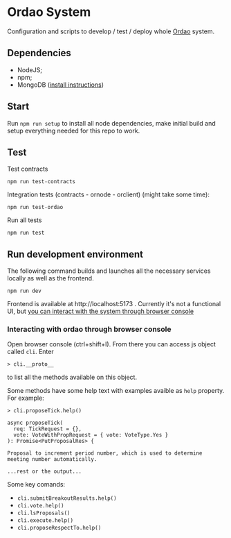 # Ordao System

Configuration and scripts to develop / test / deploy whole [Ordao](../ordao/) system.

## Dependencies
* NodeJS;
* npm;
* MongoDB ([install instructions](https://www.mongodb.com/docs/manual/administration/install-community/#std-label-install-mdb-community-edition))

## Start
Run `npm run setup` to install all node dependencies, make initial build and setup everything needed for this repo to work.

## Test
Test contracts
```
npm run test-contracts
```

Integration tests (contracts - ornode - orclient) (might take some time):
```
npm run test-ordao
```

Run all tests
```
npm run test
```

## Run development environment
The following command builds and launches all the necessary services locally as well as the frontend.
```
npm run dev
```

Frontend is available at http://localhost:5173 . Currently it's not a functional UI, but [you can interact with the system through browser console](#interacting-with-ordao-through-browser-console)

### Interacting with ordao through browser console
Open browser console (ctrl+shift+I). From there you can access js object called `cli`. Enter 
```
> cli.__proto__
```
to list all the methods available on this object.

Some methods have some help text with examples avaible as `help` property. For example:
```
> cli.proposeTick.help()

async proposeTick(
  req: TickRequest = {},
  vote: VoteWithPropRequest = { vote: VoteType.Yes }
): Promise<PutProposalRes> {

Proposal to increment period number, which is used to determine meeting number automatically.

...rest or the output...

```

Some key comands:
* `cli.submitBreakoutResults.help()`
* `cli.vote.help()`
* `cli.lsProposals()`
* `cli.execute.help()`
* `cli.proposeRespectTo.help()`

<!-- TODO: document issue with browser restarting -->




